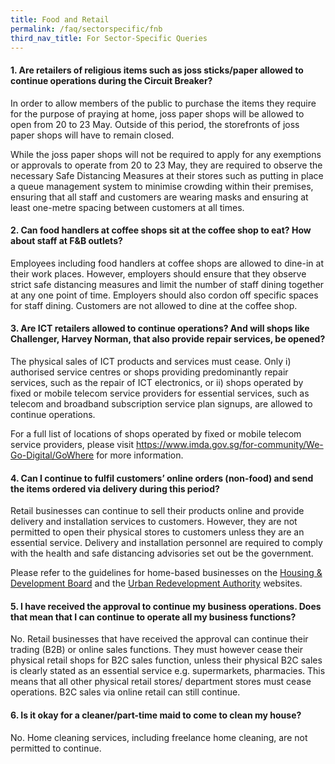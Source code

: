 ```yaml
---
title: Food and Retail
permalink: /faq/sectorspecific/fnb
third_nav_title: For Sector-Specific Queries
---
```


#### **1. Are retailers of religious items such as joss sticks/paper allowed to continue operations during the Circuit Breaker?**
In order to allow members of the public to purchase the items they require for the purpose of praying at home, joss paper shops will be allowed to open from 20 to 23 May. Outside of this period, the storefronts of joss paper shops will have to remain closed.

While the joss paper shops will not be required to apply for any exemptions or approvals to operate from 20 to 23 May, they are required to observe the necessary Safe Distancing Measures at their stores such as putting in place a queue management system to minimise crowding within their premises, ensuring that all staff and customers are wearing masks and ensuring at least one-metre spacing between customers at all times.

#### **2. Can food handlers at coffee shops sit at the coffee shop to eat? How about staff at F&B outlets?**
Employees including food handlers at coffee shops are allowed to dine-in at their work places. However, employers should ensure that they observe strict safe distancing measures and limit the number of staff dining together at any one point of time. Employers should also cordon off specific spaces for staff dining. Customers are not allowed to dine at the coffee shop.

#### **3. Are ICT retailers allowed to continue operations? And will shops like Challenger, Harvey Norman, that also provide repair services, be opened?**
The physical sales of ICT products and services must cease. Only i) authorised service centres or shops providing predominantly repair services, such as the repair of ICT electronics, or ii) shops operated by fixed or mobile telecom service providers for essential services, such as telecom and broadband subscription service plan signups, are allowed to continue operations.

For a full list of locations of shops operated by fixed or mobile telecom service providers, please visit <a href="https://www.imda.gov.sg/for-community/We-Go-Digital/GoWhere" target="_blank">https://www.imda.gov.sg/for-community/We-Go-Digital/GoWhere</a> for more information.

#### **4. Can I continue to fulfil customers’ online orders (non-food) and send the items ordered via delivery during this period?**
Retail businesses can continue to sell their products online and provide delivery and installation services to customers. However, they are not permitted to open their physical stores to customers unless they are an essential service. Delivery and installation personnel are required to comply with the health and safe distancing advisories set out be the government.

Please refer to the guidelines for home-based businesses on the <a href="https://go.gov.sg/hdbhomebasedoffice" target="_blank">Housing & Development Board</a> and the <a href="https://go.gov.sg/urahomebasedoffice" target="_blank">Urban Redevelopment Authority</a> websites.

#### **5. I have received the approval to continue my business operations. Does that mean that I can continue to operate all my business functions?**
No. Retail businesses that have received the approval can continue their trading (B2B) or online sales functions. They must however cease their physical retail shops for B2C sales function, unless their physical B2C sales is clearly stated as an essential service e.g. supermarkets, pharmacies. This means that all other physical retail stores/ department stores must cease operations. B2C sales via online retail can still continue.

#### **6. Is it okay for a cleaner/part-time maid to come to clean my house?**
No. Home cleaning services, including freelance home cleaning, are not permitted to continue.
